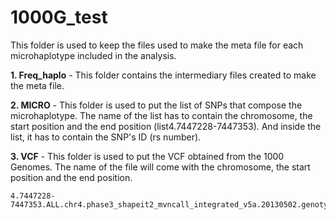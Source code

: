# 1000G_test

This folder is used to keep the files used to make the meta file for each microhaplotype included in the analysis.

**1. Freq_haplo** - This folder contains the intermediary files created to make the meta file.

**2. MICRO** - This folder is used to put the list of SNPs that compose the microhaplotype. The name of the list has to contain the chromosome, the start position and the end position (list4.7447228-7447353). And inside the list, it has to contain the SNP's ID (rs number).

**3. VCF** - This folder is used to put the VCF obtained from the 1000 Genomes. The name of the file will come with the chromosome, the start position and the end position.
  ```
  4.7447228-7447353.ALL.chr4.phase3_shapeit2_mvncall_integrated_v5a.20130502.genotypes.vcf
  ```
  
